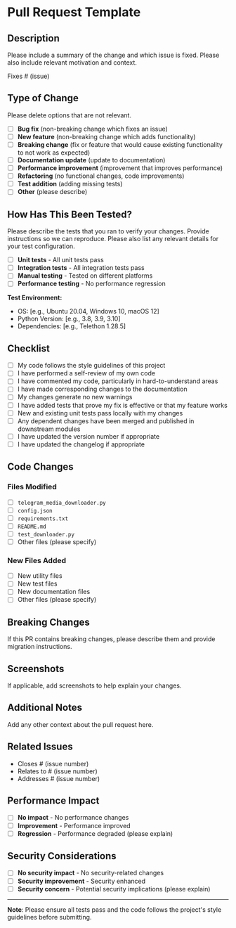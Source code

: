 # Pull Request Template

## Description

Please include a summary of the change and which issue is fixed. Please also include relevant motivation and context.

Fixes # (issue)

## Type of Change

Please delete options that are not relevant.

- [ ] **Bug fix** (non-breaking change which fixes an issue)
- [ ] **New feature** (non-breaking change which adds functionality)
- [ ] **Breaking change** (fix or feature that would cause existing functionality to not work as expected)
- [ ] **Documentation update** (update to documentation)
- [ ] **Performance improvement** (improvement that improves performance)
- [ ] **Refactoring** (no functional changes, code improvements)
- [ ] **Test addition** (adding missing tests)
- [ ] **Other** (please describe)

## How Has This Been Tested?

Please describe the tests that you ran to verify your changes. Provide instructions so we can reproduce. Please also list any relevant details for your test configuration.

- [ ] **Unit tests** - All unit tests pass
- [ ] **Integration tests** - All integration tests pass
- [ ] **Manual testing** - Tested on different platforms
- [ ] **Performance testing** - No performance regression

**Test Environment:**
- OS: [e.g., Ubuntu 20.04, Windows 10, macOS 12]
- Python Version: [e.g., 3.8, 3.9, 3.10]
- Dependencies: [e.g., Telethon 1.28.5]

## Checklist

- [ ] My code follows the style guidelines of this project
- [ ] I have performed a self-review of my own code
- [ ] I have commented my code, particularly in hard-to-understand areas
- [ ] I have made corresponding changes to the documentation
- [ ] My changes generate no new warnings
- [ ] I have added tests that prove my fix is effective or that my feature works
- [ ] New and existing unit tests pass locally with my changes
- [ ] Any dependent changes have been merged and published in downstream modules
- [ ] I have updated the version number if appropriate
- [ ] I have updated the changelog if appropriate

## Code Changes

### Files Modified
- [ ] `telegram_media_downloader.py`
- [ ] `config.json`
- [ ] `requirements.txt`
- [ ] `README.md`
- [ ] `test_downloader.py`
- [ ] Other files (please specify)

### New Files Added
- [ ] New utility files
- [ ] New test files
- [ ] New documentation files
- [ ] Other files (please specify)

## Breaking Changes

If this PR contains breaking changes, please describe them and provide migration instructions.

## Screenshots

If applicable, add screenshots to help explain your changes.

## Additional Notes

Add any other context about the pull request here.

## Related Issues

- Closes # (issue number)
- Relates to # (issue number)
- Addresses # (issue number)

## Performance Impact

- [ ] **No impact** - No performance changes
- [ ] **Improvement** - Performance improved
- [ ] **Regression** - Performance degraded (please explain)

## Security Considerations

- [ ] **No security impact** - No security-related changes
- [ ] **Security improvement** - Security enhanced
- [ ] **Security concern** - Potential security implications (please explain)

---

**Note**: Please ensure all tests pass and the code follows the project's style guidelines before submitting. 